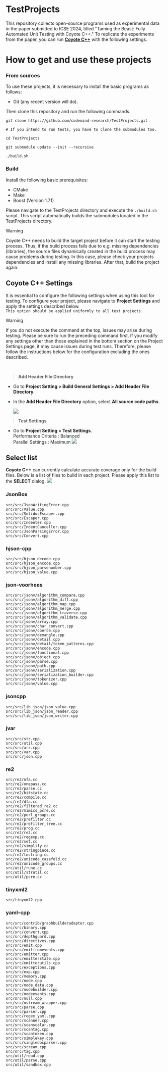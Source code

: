 # TestProjects

This repository collects open-source programs used as experimental data in the paper submitted to ICSE 2024, titled "Taming the Beast: Fully Automated Unit Testing with Coyote C++." To replicate the experiments from the paper, you can run [**Coyote C++**](https://github.com/codemind-research/CoyoteCPP) with the following settings.

# How to get and use these projects

### From sources

To use these projects, it is necessary to install the basic programs as follows:

- Git (any recent version will do).

Then clone this repository and run the following commands.

```
git clone https://github.com/codemind-research/TestProjects.git

# If you intend to run tests, you have to clone the submodules too.

cd TestProjects

git submodule update --init --recursive

./build.sh
```

### Build

Install the following basic prerequisites:

- CMake
- Make
- Boost (Version 1.71)

Please navigate to the TestProjects directory and execute the `./build.sh` script. This script automatically builds the submodules located in the TestProjects directory.

> [!WARNING]
> Coyote C++ needs to build the target project before it can start the testing process. Thus, if the build process fails due to e.g. missing dependencies (libraries), the source files dynamically created in the build process may cause problems during testing. In this case, please check your projects dependencies and install any missing libraries. After that, build the project again.

## **Coyote C++ Settings**

It is essential to configure the following settings when using this tool for testing. To configure your project, please navigate to **Project Settings** and apply the settings described below.
<br>
`This option should be applied uniformly to all test projects.`

> [!WARNING]
> If you do not execute the command at the top, issues may arise during testing. Please be sure to run the preceding command first.
> If you modify any settings other than those explained in the bottom section on the Project Settings page, it may cause issues during test runs. Therefore, please follow the instructions below for the configuration excluding the ones described.

<br>

> **Add Header File Directory**

- Go to **Project Setting > Build General Settings > Add Header File Directory**.
- In the **Add Header File Directory** option, select **All source code paths**.

  ![](./img/add_header.png)

> **Test Settings**

- Go to **Project Setting > Test Settings**.
  <br>
  Performance Criteria : Balanced
  <br>
  Parallel Settings : Maximum
  ![](./img/test_setting.png)

## **Select list**

**Coyote C++** can currently calculate accurate coverage only for the build files. Below is a list of files to build in each project. Please apply this list to the **SELECT** dialog.
![](./img/select_list.png)

### JsonBox

```
src/src/JsonWritingError.cpp
src/src/Value.cpp
src/src/SolidusEscaper.cpp
src/src/Escaper.cpp
src/src/Indenter.cpp
src/src/IndentCanceller.cpp
src/src/JsonParsingError.cpp
src/src/Convert.cpp
```

### hjson-cpp

```
src/src/hjson_decode.cpp
src/src/hjson_encode.cpp
src/src/hjson_parsenumber.cpp
src/src/hjson_value.cpp
```

### json-voorhees

```
src/src/jsonv/algorithm_compare.cpp
src/src/jsonv/algorithm_diff.cpp
src/src/jsonv/algorithm_map.cpp
src/src/jsonv/algorithm_merge.cpp
src/src/jsonv/algorithm_traverse.cpp
src/src/jsonv/algorithm_validate.cpp
src/src/jsonv/array.cpp
src/src/jsonv/char_convert.cpp
src/src/jsonv/coerce.cpp
src/src/jsonv/demangle.cpp
src/src/jsonv/detail.cpp
src/src/jsonv/detail/token_patterns.cpp
src/src/jsonv/encode.cpp
src/src/jsonv/functional.cpp
src/src/jsonv/object.cpp
src/src/jsonv/parse.cpp
src/src/jsonv/path.cpp
src/src/jsonv/serialization.cpp
src/src/jsonv/serialization_builder.cpp
src/src/jsonv/tokenizer.cpp
src/src/jsonv/value.cpp
```

### jsoncpp

```
src/src/lib_json/json_value.cpp
src/src/lib_json/json_reader.cpp
src/src/lib_json/json_writer.cpp
```

### jvar

```
src/src/str.cpp
src/src/util.cpp
src/src/arr.cpp
src/src/var.cpp
src/src/json.cpp
```

### re2

```
src/re2/nfa.cc
src/re2/onepass.cc
src/re2/parse.cc
src/re2/bitstate.cc
src/re2/compile.cc
src/re2/dfa.cc
src/re2/filtered_re2.cc
src/re2/mimics_pcre.cc
src/re2/perl_groups.cc
src/re2/prefilter.cc
src/re2/prefilter_tree.cc
src/re2/prog.cc
src/re2/re2.cc
src/re2/regexp.cc
src/re2/set.cc
src/re2/simplify.cc
src/re2/stringpiece.cc
src/re2/tostring.cc
src/re2/unicode_casefold.cc
src/re2/unicode_groups.cc
src/util/rune.cc
src/util/strutil.cc
src/util/pcre.cc
```

### tinyxml2

```
src/tinyxml2.cpp
```

### yaml-cpp

```
src/src/contrib/graphbuilderadapter.cpp
src/src/binary.cpp
src/src/convert.cpp
src/src/depthguard.cpp
src/src/directives.cpp
src/src/emit.cpp
src/src/emitfromevents.cpp
src/src/emitter.cpp
src/src/emitterstate.cpp
src/src/emitterutils.cpp
src/src/exceptions.cpp
src/src/exp.cpp
src/src/memory.cpp
src/src/node.cpp
src/src/node_data.cpp
src/src/nodebuilder.cpp
src/src/nodeevents.cpp
src/src/null.cpp
src/src/ostream_wrapper.cpp
src/src/parse.cpp
src/src/parser.cpp
src/src/regex_yaml.cpp
src/src/scanner.cpp
src/src/scanscalar.cpp
src/src/scantag.cpp
src/src/scantoken.cpp
src/src/simplekey.cpp
src/src/singledocparser.cpp
src/src/stream.cpp
src/src/tag.cpp
src/util/read.cpp
src/util/parse.cpp
src/util/sandbox.cpp
```
